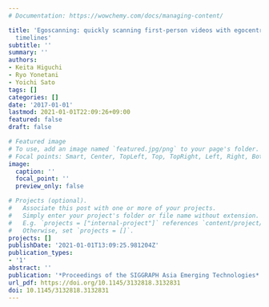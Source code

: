 ```yaml
---
# Documentation: https://wowchemy.com/docs/managing-content/

title: 'Egoscanning: quickly scanning first-person videos with egocentric elastic
  timelines'
subtitle: ''
summary: ''
authors:
- Keita Higuchi
- Ryo Yonetani
- Yoichi Sato
tags: []
categories: []
date: '2017-01-01'
lastmod: 2021-01-01T22:09:26+09:00
featured: false
draft: false

# Featured image
# To use, add an image named `featured.jpg/png` to your page's folder.
# Focal points: Smart, Center, TopLeft, Top, TopRight, Left, Right, BottomLeft, Bottom, BottomRight.
image:
  caption: ''
  focal_point: ''
  preview_only: false

# Projects (optional).
#   Associate this post with one or more of your projects.
#   Simply enter your project's folder or file name without extension.
#   E.g. `projects = ["internal-project"]` references `content/project/deep-learning/index.md`.
#   Otherwise, set `projects = []`.
projects: []
publishDate: '2021-01-01T13:09:25.981204Z'
publication_types:
- '1'
abstract: ''
publication: '*Proceedings of the SIGGRAPH Asia Emerging Technologies*'
url_pdf: https://doi.org/10.1145/3132818.3132831
doi: 10.1145/3132818.3132831
---
```

